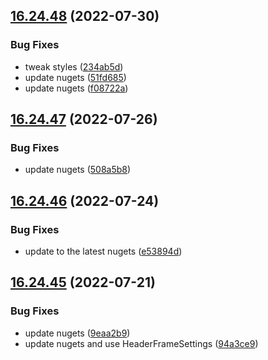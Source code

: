 ## [16.24.48](https://github.com/phandcock/GrampsView/compare/v16.24.47...v16.24.48) (2022-07-30)


### Bug Fixes

* tweak styles ([234ab5d](https://github.com/phandcock/GrampsView/commit/234ab5def01e168c02d39da3eb7d9b0f82221119))
* update nugets ([51fd685](https://github.com/phandcock/GrampsView/commit/51fd6854c939fcbe5710968547b70cd5733a26e5))
* update nugets ([f08722a](https://github.com/phandcock/GrampsView/commit/f08722a5f26130af41d7b78bcc33836001b1f5d6))



## [16.24.47](https://github.com/phandcock/GrampsView/compare/v16.24.46...v16.24.47) (2022-07-26)


### Bug Fixes

* update nugets ([508a5b8](https://github.com/phandcock/GrampsView/commit/508a5b809ef5eb232408afe4f8e42f0800c296a2))



## [16.24.46](https://github.com/phandcock/GrampsView/compare/v16.24.45...v16.24.46) (2022-07-24)


### Bug Fixes

* update to the latest nugets ([e53894d](https://github.com/phandcock/GrampsView/commit/e53894d36cb3693553234e24ae54cad42ade9ab3))



## [16.24.45](https://github.com/phandcock/GrampsView/compare/v16.24.44...v16.24.45) (2022-07-21)


### Bug Fixes

* update nugets ([9eaa2b9](https://github.com/phandcock/GrampsView/commit/9eaa2b907dcc8ee64015ac842409cb54dea57e2e))
* update nugets and use HeaderFrameSettings ([94a3ce9](https://github.com/phandcock/GrampsView/commit/94a3ce937b58b19763596421c3ca719d7c8e6d50))



